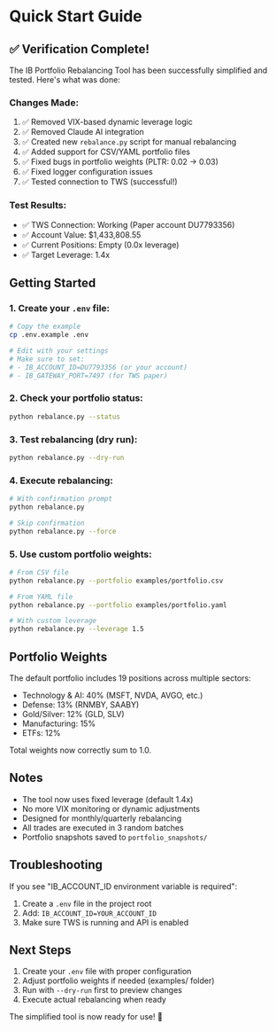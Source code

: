 # Quick Start Guide

## ✅ Verification Complete!

The IB Portfolio Rebalancing Tool has been successfully simplified and tested. Here's what was done:

### Changes Made:
1. ✅ Removed VIX-based dynamic leverage logic
2. ✅ Removed Claude AI integration
3. ✅ Created new `rebalance.py` script for manual rebalancing
4. ✅ Added support for CSV/YAML portfolio files
5. ✅ Fixed bugs in portfolio weights (PLTR: 0.02 → 0.03)
6. ✅ Fixed logger configuration issues
7. ✅ Tested connection to TWS (successful!)

### Test Results:
- ✅ TWS Connection: Working (Paper account DU7793356)
- ✅ Account Value: $1,433,808.55
- ✅ Current Positions: Empty (0.0x leverage)
- ✅ Target Leverage: 1.4x

## Getting Started

### 1. Create your `.env` file:
```bash
# Copy the example
cp .env.example .env

# Edit with your settings
# Make sure to set:
# - IB_ACCOUNT_ID=DU7793356 (or your account)
# - IB_GATEWAY_PORT=7497 (for TWS paper)
```

### 2. Check your portfolio status:
```bash
python rebalance.py --status
```

### 3. Test rebalancing (dry run):
```bash
python rebalance.py --dry-run
```

### 4. Execute rebalancing:
```bash
# With confirmation prompt
python rebalance.py

# Skip confirmation
python rebalance.py --force
```

### 5. Use custom portfolio weights:
```bash
# From CSV file
python rebalance.py --portfolio examples/portfolio.csv

# From YAML file
python rebalance.py --portfolio examples/portfolio.yaml

# With custom leverage
python rebalance.py --leverage 1.5
```

## Portfolio Weights

The default portfolio includes 19 positions across multiple sectors:
- Technology & AI: 40% (MSFT, NVDA, AVGO, etc.)
- Defense: 13% (RNMBY, SAABY)
- Gold/Silver: 12% (GLD, SLV)
- Manufacturing: 15%
- ETFs: 12%

Total weights now correctly sum to 1.0.

## Notes

- The tool now uses fixed leverage (default 1.4x)
- No more VIX monitoring or dynamic adjustments
- Designed for monthly/quarterly rebalancing
- All trades are executed in 3 random batches
- Portfolio snapshots saved to `portfolio_snapshots/`

## Troubleshooting

If you see "IB_ACCOUNT_ID environment variable is required":
1. Create a `.env` file in the project root
2. Add: `IB_ACCOUNT_ID=YOUR_ACCOUNT_ID`
3. Make sure TWS is running and API is enabled

## Next Steps

1. Create your `.env` file with proper configuration
2. Adjust portfolio weights if needed (examples/ folder)
3. Run with `--dry-run` first to preview changes
4. Execute actual rebalancing when ready

The simplified tool is now ready for use! 🎉 